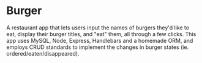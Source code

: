 # Burger
A restaurant app that lets users input the names of burgers they'd like to eat, display their burger titles, and "eat" them, all through a few clicks. This app uses MySQL, Node, Express, Handlebars and a homemade ORM, and employs CRUD standards to implement the changes in burger states (ie. ordered/eaten/disappeared).

